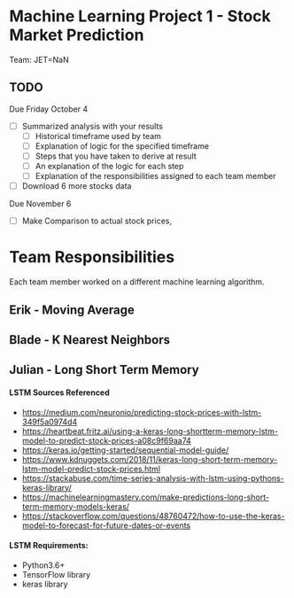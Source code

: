 # Machine Learning Project 1 - Stock Market Prediction
Team: JET=NaN


## TODO
Due Friday October 4
- [ ] Summarized analysis with your results
    - [ ] Historical timeframe used by team
    - [ ] Explanation of logic for the specified timeframe
    - [ ] Steps that you have taken to derive at result
    - [ ] An explanation of the logic for each step
    - [ ] Explanation of the responsibilities assigned to each team member
- [ ] Download 6 more stocks data

Due November 6
- [ ] Make Comparison to actual stock prices, 
    
    
# Team Responsibilities
Each team member worked on a different machine learning algorithm.

## Erik - Moving Average


## Blade - K Nearest Neighbors


## Julian - Long Short Term Memory 


#### LSTM Sources Referenced
 - https://medium.com/neuronio/predicting-stock-prices-with-lstm-349f5a0974d4
 - https://heartbeat.fritz.ai/using-a-keras-long-shortterm-memory-lstm-model-to-predict-stock-prices-a08c9f69aa74
 - https://keras.io/getting-started/sequential-model-guide/
 - https://www.kdnuggets.com/2018/11/keras-long-short-term-memory-lstm-model-predict-stock-prices.html
 - https://stackabuse.com/time-series-analysis-with-lstm-using-pythons-keras-library/
 - https://machinelearningmastery.com/make-predictions-long-short-term-memory-models-keras/
 - https://stackoverflow.com/questions/48760472/how-to-use-the-keras-model-to-forecast-for-future-dates-or-events
    
 #### LSTM Requirements:
 - Python3.6+
 - TensorFlow library
 - keras library
